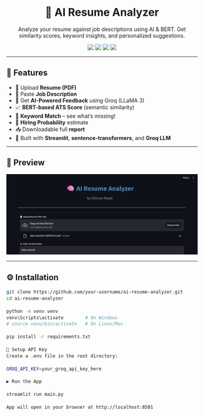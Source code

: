 <h1 align="center">🧠 AI Resume Analyzer</h1>
<p align="center">
  Analyze your resume against job descriptions using AI & BERT. Get similarity scores, keyword insights, and personalized suggestions.
</p>

<p align="center">
  <img src="https://img.shields.io/badge/Python-3.10-blue?style=flat&logo=python">
  <img src="https://img.shields.io/badge/Streamlit-Framework-red?logo=streamlit">
  <img src="https://img.shields.io/badge/Groq-LLM-green">
  <img src="https://img.shields.io/badge/Resume%20Analysis-AI%20Powered-brightgreen">
</p>

---

## 🚀 Features

- 📄 Upload **Resume (PDF)**
- 💼 Paste **Job Description**
- 🤖 Get **AI-Powered Feedback** using Groq (LLaMA 3)
- 📈 **BERT-based ATS Score** (semantic similarity)
- 📌 **Keyword Match** – see what’s missing!
- 🔮 **Hiring Probability** estimate
- 📥 Downloadable full **report**
- 🧠 Built with **Streamlit**, **sentence-transformers**, and **Groq LLM**

---

## 📸 Preview


![AI Resume Analyzer Screenshot](screenshots/Screenshot%202025-06-17%20162531.png)


---

## ⚙️ Installation

```bash
git clone https://github.com/your-username/ai-resume-analyzer.git
cd ai-resume-analyzer

python -m venv venv
venv\Scripts\activate        # On Windows
# source venv/bin/activate   # On Linux/Mac

pip install -r requirements.txt 

🔐 Setup API Key
Create a .env file in the root directory:

GROQ_API_KEY=your_groq_api_key_here

▶️ Run the App

streamlit run main.py

App will open in your browser at http://localhost:8501
